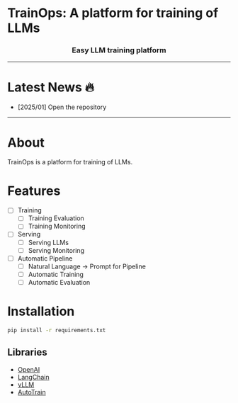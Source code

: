 # TrainOps: A platform for training of LLMs

<h3 align="center">
Easy LLM training platform
</h3>

---

# Latest News 🔥

- [2025/01] Open the repository

---

# About

TrainOps is a platform for training of LLMs.

# Features
- [ ] Training
    - [ ] Training Evaluation
    - [ ] Training Monitoring
- [ ] Serving
    - [ ] Serving LLMs
    - [ ] Serving Monitoring
- [ ] Automatic Pipeline
    - [ ] Natural Language -> Prompt for Pipeline
    - [ ] Automatic Training
    - [ ] Automatic Evaluation

# Installation

```bash
pip install -r requirements.txt
```

## Libraries
- [OpenAI](https://openai.com/)
- [LangChain](https://langchain.com/)
- [vLLM](https://github.com/vllm-project/vllm)
- [AutoTrain](https://huggingface.co/autotrain)


